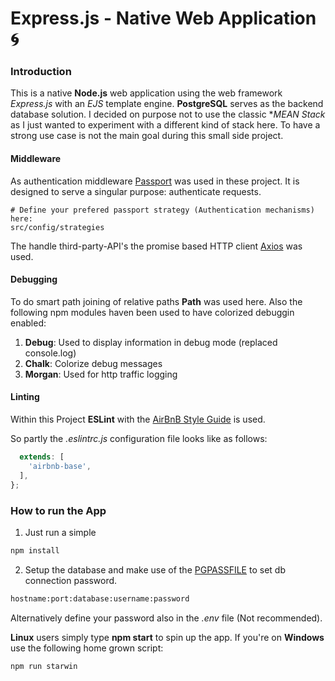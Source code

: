 # Express.js - Native Web Application :cyclone:  

### Introduction

This is a native **Node.js** web application using the web framework _Express.js_ with an _EJS_ template engine.
**PostgreSQL** serves as the backend database solution. I decided on purpose not to use the classic **MEAN Stack* as I just wanted to
experiment with a different kind of stack here. To have a strong use case is not the main goal during this small side project.

#### Middleware

As authentication middleware [Passport](http://www.passportjs.org) was used in these project. It is designed to serve a singular purpose: authenticate requests.  
```
# Define your prefered passport strategy (Authentication mechanisms) here:
src/config/strategies
```

The handle third-party-API's the promise based HTTP client [Axios](https://www.npmjs.com/package/axios) was used.

#### Debugging

To do smart path joining of relative paths **Path** was used here.
Also the following npm modules haven been used to have colorized debuggin enabled:

1) **Debug**: Used to display information in debug mode (replaced console.log)
2) **Chalk**: Colorize debug messages
3) **Morgan**: Used for http traffic logging

#### Linting

Within this Project **ESLint** with the [AirBnB Style Guide](https://github.com/airbnb/javascript) is used.

So partly the _.eslintrc.js_ configuration file looks like as follows:
```javascript
  extends: [
    'airbnb-base',
  ],
};
```

### How to run the App

1) Just run a simple
```bash
npm install
```

2) Setup the database and make use of the [PGPASSFILE](https://www.postgresql.org/docs/9.1/libpq-pgpass.html) to set db connection password.
```bash
hostname:port:database:username:password
```
Alternatively define your password also in the _.env_ file (Not recommended).

**Linux** users simply type **npm start** to spin up the app.
If you're on **Windows** use the following home grown script:

```bash
npm run starwin
```
